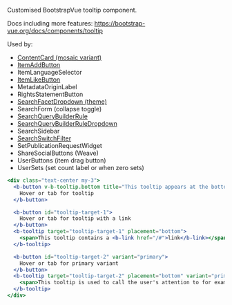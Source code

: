 Customised BootstrapVue tooltip component.

Docs including more features: https://bootstrap-vue.org/docs/components/tooltip

Used by:

- [ContentCard (mosaic variant)](/#/Components/Content?id=contentcard)
- [ItemAddButton](/#/Components/Item?id=itempreviewcard)
- ItemLanguageSelector
- [ItemLikeButton](/#/Components/Item?id=itempreviewcard)
- MetadataOriginLabel
- RightsStatementButton
- [SearchFacetDropdown (theme)](/#/Components/Search?id=searchfacetdropdown)
- SearchForm (collapse toggle)
- [SearchQueryBuilderRule](/#/Components/Search?id=searchquerybuilderrule)
- [SearchQueryBuilderRuleDropdown](/#/Components/Search?id=searchquerybuilderruledropdown)
- SearchSidebar
- [SearchSwitchFilter](/#/Components/Search?id=searchswitchfilter)
- SetPublicationRequestWidget
- ShareSocialButtons (Weave)
- UserButtons (item drag button)
- UserSets (set count label or when zero sets)

```jsx
<div class="text-center my-3">
  <b-button v-b-tooltip.bottom title="This tooltip appears at the bottom on hover and focus">
    Hover or tab for tooltip
  </b-button>

  <b-button id="tooltip-target-1">
    Hover or tab for tooltip with a link
  </b-button>
  <b-tooltip target="tooltip-target-1" placement="bottom">
    <span>This tooltip contains a <b-link href="/#">link</b-link></span>
  </b-tooltip>

  <b-button id="tooltip-target-2" variant="primary">
    Hover or tab for primary variant
  </b-button>
  <b-tooltip target="tooltip-target-2" placement="bottom" variant="primary">
    <span>This tooltip is used to call the user's attention to for example a new feature</span>
  </b-tooltip>
</div>
```
